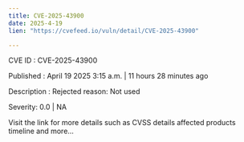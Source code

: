 ```yaml
---
title: CVE-2025-43900
date: 2025-4-19
lien: "https://cvefeed.io/vuln/detail/CVE-2025-43900"

---
```


CVE ID : CVE-2025-43900

Published :  April 19
2025
3:15 a.m. | 11 hours
28 minutes ago

Description : Rejected reason: Not used

Severity: 0.0 | NA

Visit the link for more details
such as CVSS details
affected products
timeline
and more...
